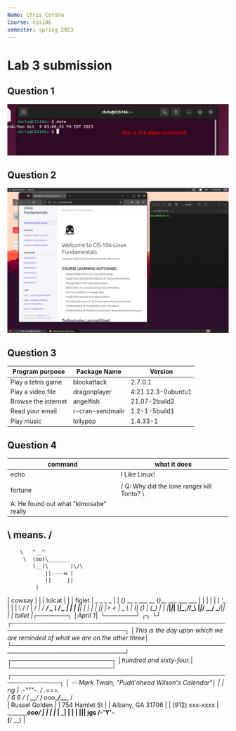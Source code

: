 ```yaml
---
Name: Chris Corona
Course: cis106
semester: spring 2023
---
```


# Lab 3 submission

## Question 1 
![q1.1](Q1.1.png)

## Question 2
![q2.1](Q2.1.png)

## Question 3

| Program purpose     | Package Name     | Version            |
| ------------------- | ---------------- | ------------------ |
| Play a tetris game  | blockattack      | 2.7.0.1            |
| Play a video file   | dragonplayer     | 4:21.12.3-0ubuntu1 |
| Browse the internet | angelfish        | 21.07-2build2      |
| Read your email     | r-cran-sendmailr | 1.2-1-5build1      |
| Play music          | lollypop         | 1.4.33-1           |


## Question 4
| command                                | what it does                               |
| -------------------------------------- | ------------------------------------------ |
| echo                                   | I Like Linux!                              |
|                                        |
| fortune                                | / Q: Why did the lone ranger kill Tonto? \ |
| A: He found out what "kimosabe" really |
\ means.                                 /
 ----------------------------------------
        \   ^__^
         \  (oo)\_______
            (__)\       )\/\
                ||----w |
                ||     ||
             |
| cowsay  |              |
| lolcat  |              |
| figlet  | _     _                    _                       _ 
| |   (_)_ __  _   ___  __ (_)___    ___ ___   ___ | |
| |   | | '_ \| | | \ \/ / | / __|  / __/ _ \ / _ \| |
| |___| | | | | |_| |>  <  | \__ \ | (_| (_) | (_) | |
|_____|_|_| |_|\__,_/_/\_\ |_|___/  \___\___/ \___/|_|
              |
| toilet  |┌───────┐
│April 1│
└───────┘
┌┐
└┘
┌────────────────────────────────────────────────────────────────────────────┐
│This is the day upon which we are reminded of what we are on the other three│
└────────────────────────────────────────────────────────────────────────────┘
┌───────────────────────┐
│hundred and sixty-four.│
└───────────────────────┘
┌─────────────────────────────────────────────────────────────┐
│                -- Mark Twain, "Pudd'nhead Wilson's Calendar"│
              |
| rig     |        .-"""-.
       / .===. \
       \/ 6 6 \/
       ( \___/ )
  _ooo__\_____/______
 /                   \
| Russel Golden       |
| 754 Hamlet St       |
| Albany, GA  31706   |
| (912) xxx-xxxx      |
 \_______________ooo_/
        |  |  |
        |_ | _|
        |  |  |
        |__|__|  jgs
        /-'Y'-\
       (__/ \__)
              |
